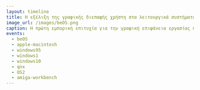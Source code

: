 ```yaml
---
layout: timeline
title: Η εξέλιξη της γραφικής διεπαφής χρήστη στα λειτουργικά συστήματα
image_url: /images/beOS.png
caption: Η πρώτη εμπορική επιτυχία για την γραφική επιφάνεια εργασίας ήρθε με τον υπολογιστή Apple Macintosh όπου επηρέασε μετά στην δημιουργία διάφορων OS όπως τα Microsoft Windows 95, BeOS.
events:
  - beOS
  - apple-macintosh
  - windows95
  - windows1
  - windows10
  - qnx
  - OS2
  - amiga-workbench
---
```

